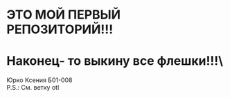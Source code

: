 # ЭТО МОЙ ПЕРВЫЙ РЕПОЗИТОРИЙ!!!
# Наконец- то выкину все флешки!!!\
Юрко Ксения Б01-008\
P.S.: См. ветку otl
